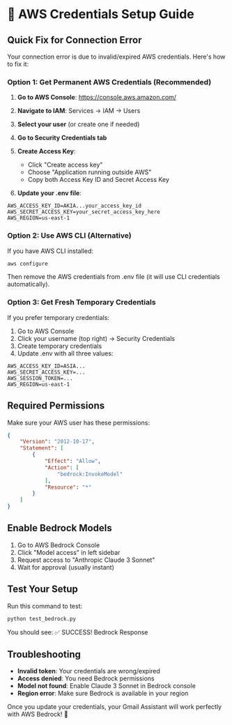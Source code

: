 # 🔑 AWS Credentials Setup Guide

## Quick Fix for Connection Error

Your connection error is due to invalid/expired AWS credentials. Here's how to fix it:

### Option 1: Get Permanent AWS Credentials (Recommended)

1. **Go to AWS Console**: https://console.aws.amazon.com/
2. **Navigate to IAM**: Services → IAM → Users
3. **Select your user** (or create one if needed)
4. **Go to Security Credentials tab**
5. **Create Access Key**:
   - Click "Create access key"
   - Choose "Application running outside AWS"
   - Copy both Access Key ID and Secret Access Key

6. **Update your .env file**:
```env
AWS_ACCESS_KEY_ID=AKIA...your_access_key_id
AWS_SECRET_ACCESS_KEY=your_secret_access_key_here
AWS_REGION=us-east-1
```

### Option 2: Use AWS CLI (Alternative)

If you have AWS CLI installed:
```bash
aws configure
```
Then remove the AWS credentials from .env file (it will use CLI credentials automatically).

### Option 3: Get Fresh Temporary Credentials

If you prefer temporary credentials:
1. Go to AWS Console
2. Click your username (top right) → Security Credentials
3. Create temporary credentials
4. Update .env with all three values:
```env
AWS_ACCESS_KEY_ID=ASIA...
AWS_SECRET_ACCESS_KEY=...
AWS_SESSION_TOKEN=...
AWS_REGION=us-east-1
```

## Required Permissions

Make sure your AWS user has these permissions:
```json
{
    "Version": "2012-10-17",
    "Statement": [
        {
            "Effect": "Allow",
            "Action": [
                "bedrock:InvokeModel"
            ],
            "Resource": "*"
        }
    ]
}
```

## Enable Bedrock Models

1. Go to AWS Bedrock Console
2. Click "Model access" in left sidebar
3. Request access to "Anthropic Claude 3 Sonnet"
4. Wait for approval (usually instant)

## Test Your Setup

Run this command to test:
```bash
python test_bedrock.py
```

You should see: ✅ SUCCESS! Bedrock Response

## Troubleshooting

- **Invalid token**: Your credentials are wrong/expired
- **Access denied**: You need Bedrock permissions
- **Model not found**: Enable Claude 3 Sonnet in Bedrock console
- **Region error**: Make sure Bedrock is available in your region

Once you update your credentials, your Gmail Assistant will work perfectly with AWS Bedrock! 🚀
